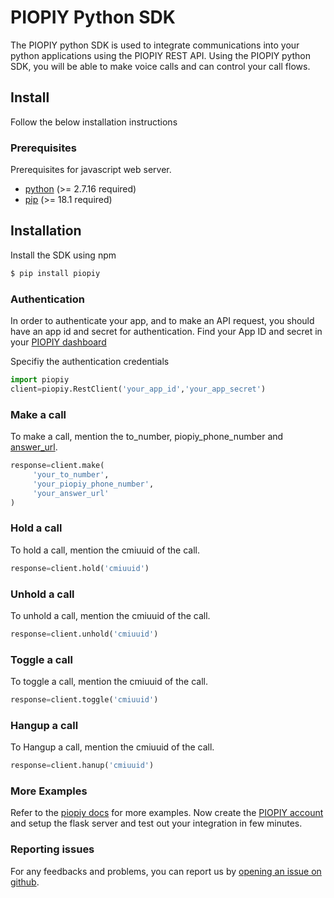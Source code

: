 # PIOPIY Python SDK

The PIOPIY python SDK is used to integrate communications into your python applications using the PIOPIY REST API. Using the PIOPIY python SDK, you will be able to make voice calls and can control your call flows.

## Install

Follow the below installation instructions

### Prerequisites

Prerequisites for javascript web server.

- <a href="https://www.python.org/" target="_blank">python</a> (>= 2.7.16 required)
- <a href="https://pypi.org/project/pip/" target="_blank">pip</a> (>= 18.1 required)

## Installation

Install the SDK using npm

```bash
$ pip install piopiy
```


### Authentication

In order to authenticate your app, and to make an API request, you should have an app id and secret for authentication. Find your App ID and secret in your <a href="https://doc.telecmi.com/piopiy/docs/build-app#app-id-and-secret" target="_blank">PIOPIY dashboard</a>

Specifiy the authentication credentials 

```python
import piopiy
client=piopiy.RestClient('your_app_id','your_app_secret')
```

### Make a call

To make a call, mention the to_number, piopiy_phone_number and <a href="https://doc.telecmi.com/piopiy/docs/configure-url" target="_blank">answer_url</a>.

```python
response=client.make(
     'your_to_number',
     'your_piopiy_phone_number',
     'your_answer_url'
)
```

### Hold a call

To hold a call, mention the cmiuuid of the call.

```python
response=client.hold('cmiuuid')
```

### Unhold a call
To unhold a call, mention the cmiuuid of the call.

```python
response=client.unhold('cmiuuid')
```
### Toggle a call
To toggle a call, mention the cmiuuid of the call.

```python
response=client.toggle('cmiuuid')
```

### Hangup a call
To Hangup a call, mention the cmiuuid of the call.

```python
response=client.hanup('cmiuuid')
```
### More Examples

Refer to the <a href="https://doc.telecmi.com/piopiy/docs/pcmo-overview" target="_blank">piopiy docs</a> for more examples. Now create the <a href="https://doc.telecmi.com/piopiy/docs/get-started#signup" target="_blank">PIOPIY account</a> and setup the flask server and test out your integration in few minutes.




### Reporting issues

For any feedbacks and problems, you can report us by <a href="https://github.com/telecmi/piopiy_python/issues" >opening an issue on github</a>.

